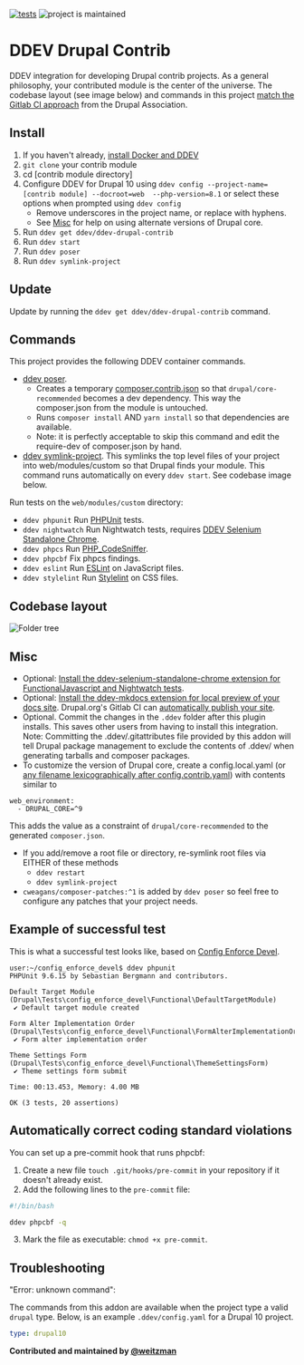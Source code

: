 [![tests](https://github.com/ddev/ddev-drupal-contrib/actions/workflows/tests.yml/badge.svg)](https://github.com/ddev/ddev-drupal-contrib/actions/workflows/tests.yml) ![project is maintained](https://img.shields.io/maintenance/yes/2025.svg)

# DDEV Drupal Contrib

DDEV integration for developing Drupal contrib projects. As a general philosophy, your contributed module is the center of the universe. The codebase layout (see image below) and commands in this project [match the Gitlab CI approach](https://git.drupalcode.org/project/gitlab_templates) from the Drupal Association.


## Install

1. If you haven't already, [install Docker and DDEV](https://ddev.readthedocs.io/en/latest/users/install/)
2. `git clone` your contrib module
3. cd [contrib module directory]
4. Configure DDEV for Drupal 10 using `ddev config --project-name=[contrib module] --docroot=web  --php-version=8.1` or select these options when prompted using `ddev config`
   - Remove underscores in the project name, or replace with hyphens.
   - See [Misc](#misc) for help on using alternate versions of Drupal core.
5. Run `ddev get ddev/ddev-drupal-contrib`
6. Run `ddev start`
7. Run `ddev poser`
8. Run `ddev symlink-project`

## Update

Update by running the `ddev get ddev/ddev-drupal-contrib` command.

## Commands

This project provides the following DDEV container commands.

- [ddev poser](https://github.com/ddev/ddev-drupal-contrib/blob/main/commands/web/poser).
  - Creates a temporary [composer.contrib.json](https://getcomposer.org/doc/03-cli.md#composer) so that `drupal/core-recommended` becomes a dev dependency. This way the composer.json from the module is untouched.
  - Runs `composer install` AND `yarn install` so that dependencies are available.
  - Note: it is perfectly acceptable to skip this command and edit the require-dev of composer.json by hand.
- [ddev symlink-project](https://github.com/ddev/ddev-drupal-contrib/blob/main/commands/web/symlink-project). This symlinks the top level files of your project into web/modules/custom so that Drupal finds your module. This command runs automatically on every `ddev start`. See codebase image below.

Run tests on the `web/modules/custom` directory:

- `ddev phpunit` Run [PHPUnit](https://github.com/sebastianbergmann/phpunit) tests.
- `ddev nightwatch` Run Nightwatch tests, requires [DDEV Selenium Standalone Chrome](https://github.com/ddev/ddev-selenium-standalone-chrome).
- `ddev phpcs` Run [PHP_CodeSniffer](https://github.com/PHPCSStandards/PHP_CodeSniffer).
- `ddev phpcbf` Fix phpcs findings.
- `ddev eslint` Run [ESLint](https://github.com/eslint/eslint) on JavaScript files.
- `ddev stylelint` Run [Stylelint](https://github.com/stylelint/stylelint) on CSS files.


## Codebase layout

![Folder tree](/assets/folders.png)


## Misc

- Optional: [Install the ddev-selenium-standalone-chrome extension for FunctionalJavascript and Nightwatch tests](https://github.com/ddev/ddev-selenium-standalone-chrome).
- Optional: [Install the ddev-mkdocs extension for local preview of your docs site](https://github.com/nireneko/ddev-mkdocs). Drupal.org's Gitlab CI can [automatically publish your site](https://project.pages.drupalcode.org/gitlab_templates/jobs/pages/).
- Optional. Commit the changes in the `.ddev` folder after this plugin installs. This saves other users from having to install this integration. Note: Committing the .ddev/.gitattributes file provided by this addon will tell Drupal package management to exclude the contents of .ddev/ when generating tarballs and composer packages.
- To customize the version of Drupal core, create a config.local.yaml (or [any filename lexicographically after config.contrib.yaml](https://ddev.readthedocs.io/en/stable/users/extend/customization-extendibility/#extending-configyaml-with-custom-configyaml-files)) with contents similar to
```
web_environment:
  - DRUPAL_CORE=^9
```
This adds the value as a constraint of `drupal/core-recommended` to the generated `composer.json`.
- If you add/remove a root file or directory, re-symlink root files via EITHER of these methods
  - `ddev restart`
  - `ddev symlink-project`
- `cweagans/composer-patches:^1` is added by `ddev poser` so feel free to configure any patches that your project needs.


## Example of successful test

This is what a successful test looks like, based on [Config Enforce Devel](https://www.drupal.org/project/config_enforce_devel).

```
user:~/config_enforce_devel$ ddev phpunit
PHPUnit 9.6.15 by Sebastian Bergmann and contributors.

Default Target Module (Drupal\Tests\config_enforce_devel\Functional\DefaultTargetModule)
 ✔ Default target module created

Form Alter Implementation Order (Drupal\Tests\config_enforce_devel\Functional\FormAlterImplementationOrder)
 ✔ Form alter implementation order

Theme Settings Form (Drupal\Tests\config_enforce_devel\Functional\ThemeSettingsForm)
 ✔ Theme settings form submit

Time: 00:13.453, Memory: 4.00 MB

OK (3 tests, 20 assertions)
```

## Automatically correct coding standard violations

You can set up a pre-commit hook that runs phpcbf:
1. Create a new file `touch .git/hooks/pre-commit` in your repository if it doesn't already exist.
2. Add the following lines to the `pre-commit` file:

```bash
#!/bin/bash

ddev phpcbf -q
```

3. Mark the file as executable: `chmod +x pre-commit`.


## Troubleshooting

"Error: unknown command":

The commands from this addon are available when the project type a valid `drupal` type.
Below, is an example `.ddev/config.yaml` for a Drupal 10 project.

```yaml
type: drupal10
```

**Contributed and maintained by [@weitzman](https://github.com/weitzman)**
